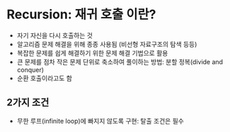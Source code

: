# Recursion: 재귀 호출 이란?
- 자기 자신을 다시 호출하는 것
- 알고리즘 문제 해결을 위해 종종 사용됨 (비선형 자료구조의 탐색 등등)
- 복잡한 문제를 쉽게 해결하기 위한 문제 해결 기법으로 활용
- 큰 문제를 점차 작은 문제 단위로 축소하여 풀이하는 방법: 분할 정복(divide and conquer)
- 순환 호출이라고도 함

## 2가지 조건
- 무한 루프(infinite loop)에 빠지지 않도록 구현: 탈출 조건은 필수
